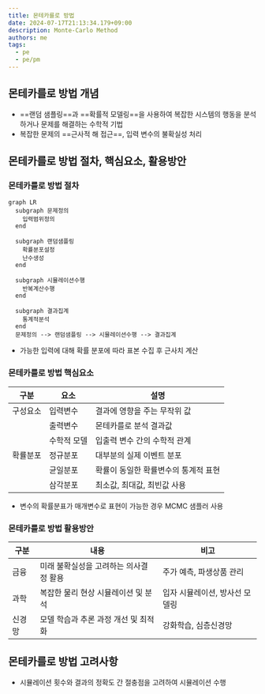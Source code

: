 ```yaml
---
title: 몬테카를로 방법
date: 2024-07-17T21:13:34.179+09:00
description: Monte-Carlo Method
authors: me
tags:
  - pe
  - pe/pm
---
```


## 몬테카를로 방법 개념

- ==랜덤 샘플링==과 ==확률적 모델링==을 사용하여 복잡한 시스템의 행동을 분석하거나 문제를 해결하는 수학적 기법
- 복잡한 문제의 ==근사적 해 접근==, 입력 변수의 불확실성 처리

## 몬테카를로 방법 절차, 핵심요소, 활용방안

### 몬테카를로 방법 절차

```mermaid
graph LR
  subgraph 문제정의
    입력범위정의
  end

  subgraph 랜덤샘플링
    확률분포설정
    난수생성
  end
  
  subgraph 시뮬레이션수행
    반복계산수행
  end

  subgraph 결과집계
    통계적분석
  end
  문제정의 --> 랜덤샘플링 --> 시뮬레이션수행 --> 결과집계
```

- 가능한 입력에 대해 확률 분포에 따라 표본 수집 후 근사치 계산

### 몬테카를로 방법 핵심요소

| 구분 | 요소 | 설명 |
| --- | --- | --- |
| 구성요소 | 입력변수 | 결과에 영향을 주는 무작위 값 |
| | 출력변수 | 몬테카를로 분석 결과값 |
| | 수학적 모델 | 입출력 변수 간의 수학적 관계 |
| 확률분포 | 정규분포 | 대부분의 실제 이벤트 분포 |
| | 균일분포 | 확률이 동일한 확률변수의 통계적 표현 |
| | 삼각분포 | 최소값, 최대값, 최빈값 사용 |

- 변수의 확률분표가 매개변수로 표현이 가능한 경우 MCMC 샘플러 사용

### 몬테카를로 방법 활용방안

| 구분 | 내용 | 비고 |
| --- | --- | --- |
| 금융 | 미래 불확실성을 고려하는 의사결정 활용 | 주가 예측, 파생상품 관리 |
| 과학 | 복잡한 물리 현상 시뮬레이션 및 분석 | 입자 시뮬레이션, 방사선 모델링 |
| 신경망 | 모델 학습과 추론 과정 개선 및 최적화 | 강화학습, 심층신경망 |

## 몬테카를로 방법 고려사항

- 시뮬레이션 횟수와 결과의 정확도 간 절충점을 고려하여 시뮬레이션 수행
